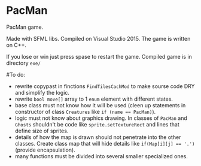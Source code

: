 # PacMan
PacMan game.

Made with SFML libs. Compiled on Visual Studio 2015. The game is written on C++.

If you lose or win just press spase to restart the game. Compiled game is in directory ```exe/```

#To do: 
- rewrite copypast in finctions  ```FindTilesCachMod``` to make sourse code DRY and simplify the logic.
- rewrite ```bool move[]``` array to 1 ```enum``` element with different states.
- base class must not know how it will be used (cleen up statements in constructor of class ```Creatures``` like ```if (name == PacMan)```).
- logic must not know about graphics drawing. In classes of ```PacMan``` and ```Ghosts``` shouldn't be code like ```sprite.setTextureRect``` and lines that define size of sprites.
- details of how the map is drawn should not penetrate into the other classes. Create class map that will hide details like ```if(Map[i][j] == '.')``` (provide encapsulation).
- many functions must be divided into several smaller specialized ones.
